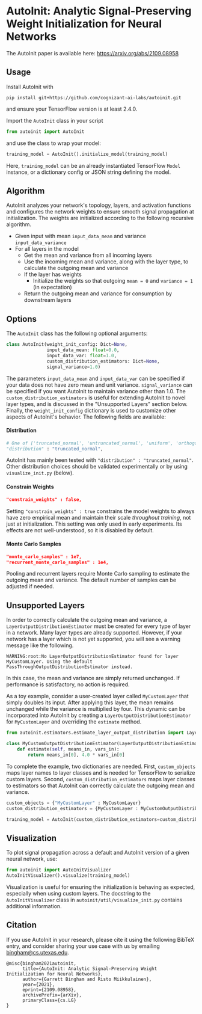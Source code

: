 # AutoInit: Analytic Signal-Preserving Weight Initialization for Neural Networks

The AutoInit paper is available here: https://arxiv.org/abs/2109.08958


## Usage
Install AutoInit with
```
pip install git+https://github.com/cognizant-ai-labs/autoinit.git
```
and ensure your TensorFlow version is at least 2.4.0.


Import the `AutoInit` class in your script
```python
from autoinit import AutoInit
```
and use the class to wrap your model:
```python
training_model = AutoInit().initialize_model(training_model)
```
Here, `training_model` can be an already instantiated TensorFlow `Model` instance, or a dictionary config or JSON string defining the model.

## Algorithm
AutoInit analyzes your network's topology, layers, and activation functions and configures the network weights to ensure smooth signal propagation at initialization.  The weights are initialized according to the following recursive algorithm.

* Given input with mean `input_data_mean` and variance `input_data_variance`
* For all layers in the model
    * Get the mean and variance from all incoming layers
    * Use the incoming mean and variance, along with the layer type, to calculate the outgoing mean and variance 
    * If the layer has weights
        * Initialize the weights so that outgoing `mean = 0` and `variance = 1` (in expectation)
    * Return the outgoing mean and variance for consumption by downstream layers

## Options

The `AutoInit` class has the following optional arguments:
```python
class AutoInit(weight_init_config: Dict=None,
               input_data_mean: float=0.0,
               input_data_var: float=1.0,
               custom_distribution_estimators: Dict=None,
               signal_variance=1.0)
```
The parameters `input_data_mean` and `input_data_var` can be specified if your data does not have zero mean and unit variance.  `signal_variance` can be specified if you want AutoInit to maintain variance other than 1.0.  The `custom_distribution_estimators` is useful for extending AutoInit to novel layer types, and is discussed in the "Unsupported Layers" section below.  Finally, the `weight_init_config` dictionary is used to customize other aspects of AutoInit's behavior.  The following fields are available:

#### Distribution
```python
# One of ['truncated_normal', 'untruncated_normal', 'uniform', 'orthogonal']
"distribution" : "truncated_normal",
```
AutoInit has mainly been tested with `"distribution" : "truncated_normal"`.  Other distribution choices should be validated experimentally or by using `visualize_init.py` (below).

#### Constrain Weights
```json
"constrain_weights" : false,
```
Setting `"constrain_weights" : true` constrains the model weights to always have zero empirical mean and maintain their scale *throughout training*, not just at initialization.  This setting was only used in early experiments.  Its effects are not well-understood, so it is disabled by default.

#### Monte Carlo Samples
```json
"monte_carlo_samples" : 1e7,
"recurrent_monte_carlo_samples" : 1e4,
```
Pooling and recurrent layers require Monte Carlo sampling to estimate the outgoing mean and variance.  The default number of samples can be adjusted if needed.

## Unsupported Layers

In order to correctly calculate the outgoing mean and variance, a `LayerOutputDistributionEstimator` must be created for every type of layer in a network.  Many layer types are already supported.  However, if your network has a layer which is not yet supported, you will see a warning message like the following.  

```
WARNING:root:No LayerOutputDistributionEstimator found for layer MyCustomLayer. Using the default PassThroughOutputDistributionEstimator instead.
```

In this case, the mean and variance are simply returned unchanged.  If performance is satisfactory, no action is required.  

As a toy example, consider a user-created layer called `MyCustomLayer` that simply doubles its input.  After applying this layer, the mean remains unchanged while the variance is multiplied by four.  This dynamic can be incorporated into AutoInit by creating a `LayerOutputDistributionEstimator` for `MyCustomLayer` and overriding the `estimate` method.

```python
from autoinit.estimators.estimate_layer_output_distribution import LayerOutputDistributionEstimator

class MyCustomOutputDistributionEstimator(LayerOutputDistributionEstimator):
    def estimate(self, means_in, vars_in):
        return means_in[0], 4.0 * vars_in[0]
```

To complete the example, two dictionaries are needed.  First, `custom_objects` maps layer names to layer classes and is needed for TensorFlow to serialize custom layers.  Second, `custom_distribution_estimators` maps layer classes to estimators so that AutoInit can correctly calculate the outgoing mean and variance.

```python
custom_objects = {"MyCustomLayer" : MyCustomLayer}
custom_distribution_estimators = {MyCustomLayer : MyCustomOutputDistributionEstimator}

training_model = AutoInit(custom_distribution_estimators=custom_distribution_estimators).initialize_model(training_model, custom_objects=custom_objects)

```

## Visualization

To plot signal propagation across a default and AutoInit version of a given neural network, use:
```python
from autoinit import AutoInitVisualizer
AutoInitVisualizer().visualize(training_model)
```
Visualization is useful for ensuring the initialization is behaving as expected, especially when using custom layers.  The docstring to the `AutoInitVisualizer` class in `autoinit/util/visualize_init.py` contains additional information.


## Citation

If you use AutoInit in your research, please cite it using the following BibTeX entry, and consider sharing your use case with us by emailing [bingham@cs.utexas.edu](mailto:bingham@cs.utexas.edu).
```
@misc{bingham2021autoinit,
      title={AutoInit: Analytic Signal-Preserving Weight Initialization for Neural Networks}, 
      author={Garrett Bingham and Risto Miikkulainen},
      year={2021},
      eprint={2109.08958},
      archivePrefix={arXiv},
      primaryClass={cs.LG}
}
```
